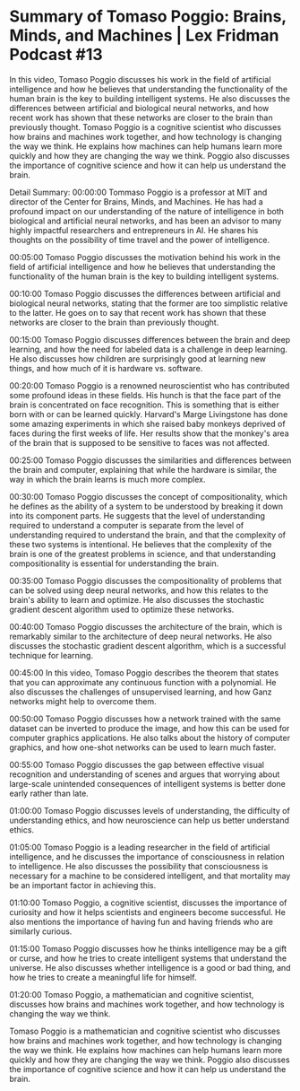 # Summary of Tomaso Poggio: Brains, Minds, and Machines | Lex Fridman Podcast #13

In this video, Tomaso Poggio discusses his work in the field of artificial intelligence and how he believes that understanding the functionality of the human brain is the key to building intelligent systems. He also discusses the differences between artificial and biological neural networks, and how recent work has shown that these networks are closer to the brain than previously thought.
Tomaso Poggio is a cognitive scientist who discusses how brains and machines work together, and how technology is changing the way we think. He explains how machines can help humans learn more quickly and how they are changing the way we think. Poggio also discusses the importance of cognitive science and how it can help us understand the brain.

Detail Summary: 
00:00:00
Tommaso Poggio is a professor at MIT and director of the Center for Brains, Minds, and Machines. He has had a profound impact on our understanding of the nature of intelligence in both biological and artificial neural networks, and has been an advisor to many highly impactful researchers and entrepreneurs in AI. He shares his thoughts on the possibility of time travel and the power of intelligence.

00:05:00
Tomaso Poggio discusses the motivation behind his work in the field of artificial intelligence and how he believes that understanding the functionality of the human brain is the key to building intelligent systems.

00:10:00
Tomaso Poggio discusses the differences between artificial and biological neural networks, stating that the former are too simplistic relative to the latter. He goes on to say that recent work has shown that these networks are closer to the brain than previously thought.

00:15:00
Tomaso Poggio discusses differences between the brain and deep learning, and how the need for labeled data is a challenge in deep learning. He also discusses how children are surprisingly good at learning new things, and how much of it is hardware vs. software.

00:20:00
Tomaso Poggio is a renowned neuroscientist who has contributed some profound ideas in these fields. His hunch is that the face part of the brain is concentrated on face recognition. This is something that is either born with or can be learned quickly. Harvard's Marge Livingstone has done some amazing experiments in which she raised baby monkeys deprived of faces during the first weeks of life. Her results show that the monkey's area of the brain that is supposed to be sensitive to faces was not affected.

00:25:00
Tomaso Poggio discusses the similarities and differences between the brain and computer, explaining that while the hardware is similar, the way in which the brain learns is much more complex.

00:30:00
Tomaso Poggio discusses the concept of compositionality, which he defines as the ability of a system to be understood by breaking it down into its component parts. He suggests that the level of understanding required to understand a computer is separate from the level of understanding required to understand the brain, and that the complexity of these two systems is intentional. He believes that the complexity of the brain is one of the greatest problems in science, and that understanding compositionality is essential for understanding the brain.

00:35:00
Tomaso Poggio discusses the compositionality of problems that can be solved using deep neural networks, and how this relates to the brain's ability to learn and optimize. He also discusses the stochastic gradient descent algorithm used to optimize these networks.

00:40:00
Tomaso Poggio discusses the architecture of the brain, which is remarkably similar to the architecture of deep neural networks. He also discusses the stochastic gradient descent algorithm, which is a successful technique for learning.

00:45:00
In this video, Tomaso Poggio describes the theorem that states that you can approximate any continuous function with a polynomial. He also discusses the challenges of unsupervised learning, and how Ganz networks might help to overcome them.

00:50:00
Tomaso Poggio discusses how a network trained with the same dataset can be inverted to produce the image, and how this can be used for computer graphics applications. He also talks about the history of computer graphics, and how one-shot networks can be used to learn much faster.

00:55:00
Tomaso Poggio discusses the gap between effective visual recognition and understanding of scenes and argues that worrying about large-scale unintended consequences of intelligent systems is better done early rather than late.

01:00:00
Tomaso Poggio discusses levels of understanding, the difficulty of understanding ethics, and how neuroscience can help us better understand ethics.

01:05:00
Tomaso Poggio is a leading researcher in the field of artificial intelligence, and he discusses the importance of consciousness in relation to intelligence. He also discusses the possibility that consciousness is necessary for a machine to be considered intelligent, and that mortality may be an important factor in achieving this.

01:10:00
Tomaso Poggio, a cognitive scientist, discusses the importance of curiosity and how it helps scientists and engineers become successful. He also mentions the importance of having fun and having friends who are similarly curious.

01:15:00
Tomaso Poggio discusses how he thinks intelligence may be a gift or curse, and how he tries to create intelligent systems that understand the universe. He also discusses whether intelligence is a good or bad thing, and how he tries to create a meaningful life for himself.

01:20:00
Tomaso Poggio, a mathematician and cognitive scientist, discusses how brains and machines work together, and how technology is changing the way we think.

Tomaso Poggio is a mathematician and cognitive scientist who discusses how brains and machines work together, and how technology is changing the way we think. He explains how machines can help humans learn more quickly and how they are changing the way we think. Poggio also discusses the importance of cognitive science and how it can help us understand the brain.


